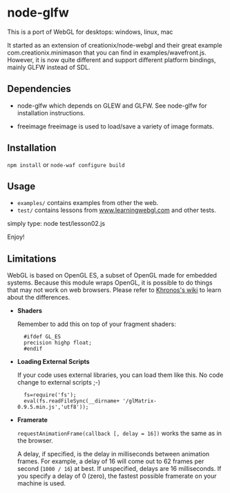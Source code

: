 # node-glfw

This is a port of WebGL for desktops: windows, linux, mac

It started as an extension of creationix/node-webgl and their great example com.creationix.minimason that you can find in examples/wavefront.js. However, it is now quite different and support different platform bindings, mainly GLFW instead of SDL.


## Dependencies

- node-glfw
which depends on GLEW and GLFW. See node-glfw for installation instructions.

- freeimage
freeimage is used to load/save a variety of image formats.


## Installation

`npm install` or `node-waf configure build`


## Usage

- `examples/`   contains examples from other the web.
- `test/`       contains lessons from www.learningwebgl.com and other tests.

simply type: node test/lesson02.js

Enjoy!


## Limitations

WebGL is based on OpenGL ES, a subset of OpenGL made for embedded systems.  Because this module wraps OpenGL, it is possible to do things that may not work on web browsers.  Please refer to [Khronos's wiki][wiki] to learn about the differences.

[wiki]: http://www.khronos.org/webgl/wiki_1_15/index.php/WebGL_and_OpenGL_Differences

- **Shaders**
    
    Remember to add this on top of your fragment shaders:
    
        #ifdef GL_ES
        precision highp float;
        #endif


- **Loading External Scripts**
    
    If your code uses external libraries, you can load them like this. No code change to external scripts ;-)
    
        fs=require('fs');
        eval(fs.readFileSync(__dirname+ '/glMatrix-0.9.5.min.js','utf8'));


- **Framerate**
    
    `requestAnimationFrame(callback [, delay = 16])` works the same as in the browser.
    
    A delay, if specified, is the delay in milliseconds between animation frames.  For example, a delay of 16 will come out to 62 frames per second (`1000 / 16`) at best.  If unspecified, delays are 16 milliseconds.  If you specify a delay of 0 (zero), the fastest possible framerate on your machine is used.

